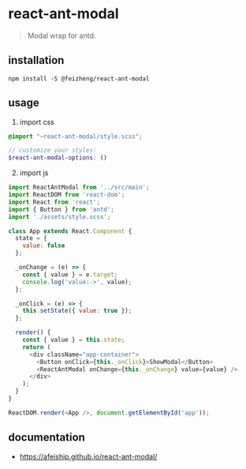 # react-ant-modal
> Modal wrap for antd.

## installation
```shell
npm install -S @feizheng/react-ant-modal
```

## usage
1. import css
  ```scss
  @import "~react-ant-modal/style.scss";

  // customize your styles:
  $react-ant-modal-options: ()
  ```
2. import js
  ```js
  import ReactAntModal from '../src/main';
  import ReactDOM from 'react-dom';
  import React from 'react';
  import { Button } from 'antd';
  import './assets/style.scss';

  class App extends React.Component {
    state = {
      value: false
    };

    _onChange = (e) => {
      const { value } = e.target;
      console.log('value:->', value);
    };

    _onClick = (e) => {
      this.setState({ value: true });
    };

    render() {
      const { value } = this.state;
      return (
        <div className="app-container">
          <Button onClick={this._onClick}>ShowModal</Button>
          <ReactAntModal onChange={this._onChange} value={value} />
        </div>
      );
    }
  }

  ReactDOM.render(<App />, document.getElementById('app'));
  ```

## documentation
- https://afeiship.github.io/react-ant-modal/

